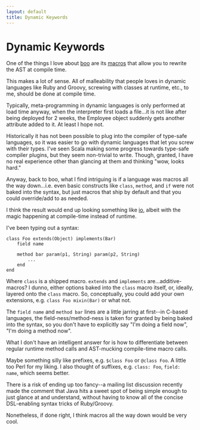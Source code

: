 ```yaml
---
layout: default
title: Dynamic Keywords
---
```


Dynamic Keywords
================

One of the things I love about [boo](http://boo.codehaus.org) are its [macros](http://boo.codehaus.org/Syntactic+Macros) that allow you to rewrite the AST at compile time.

This makes a lot of sense. All of malleability that people loves in dynamic languages like Ruby and Groovy, screwing with classes at runtime, etc., to me, should be done at compile time. 

Typically, meta-programming in dynamic languages is only performed at load time anyway, when the interpreter first loads a file...it is not like after being deployed for 2 weeks, the Employee object suddenly gets another attribute added to it. At least I hope not.

Historically it has not been possible to plug into the compiler of type-safe languages, so it was easier to go with dynamic languages that let you screw with their types. I've seen Scala making some progress towards type-safe compiler plugins, but they seem non-trivial to write. Though, granted, I have no real experience other than glancing at them and thinking "wow, looks hard."

Anyway, back to boo, what I find intriguing is if a language was macros all the way down...i.e. even basic constructs like `class`, `method`, and `if` were not baked into the syntax, but just macros that ship by default and that you could override/add to as needed.

I think the result would end up looking something like [io](http://www.iolanguage.com/), albeit with the magic happening at compile-time instead of runtime.

I've been typing out a syntax:

    class Foo extends(Object) implements(Bar)
        field name

        method bar param(p1, String) param(p2, String)
            ...
        end
    end

Where `class` is a shipped macro. `extends` and `implements` are...additive-macros? I dunno, either options baked into the `class` macro itself, or, ideally, layered onto the `class` macro. So, conceptually, you could add your own extensions, e.g. `class Foo mixin(Bar)` or what not.

The `field name` and `method bar` lines are a little jarring at first--in C-based languages, the field-ness/method-ness is taken for granted by being baked into the syntax, so you don't have to explicitly say "I'm doing a field now", "I'm doing a method now".

What I don't have an intelligent answer for is how to differentiate between regular runtime method calls and AST-mucking compile-time macro calls.

Maybe something silly like prefixes, e.g. `$class Foo` or `@class Foo`. A little too Perl for my liking. I also thought of suffixes, e.g. `class: Foo`, `field: name`, which seems better.

There is a risk of ending up too fancy--a mailing list discussion recently made the comment that Java hits a sweet spot of being simple enough to just glance at and understand, without having to know all of the concise DSL-enabling syntax tricks of Ruby/Groovy.

Nonetheless, if done right, I think macros all the way down would be very cool.

